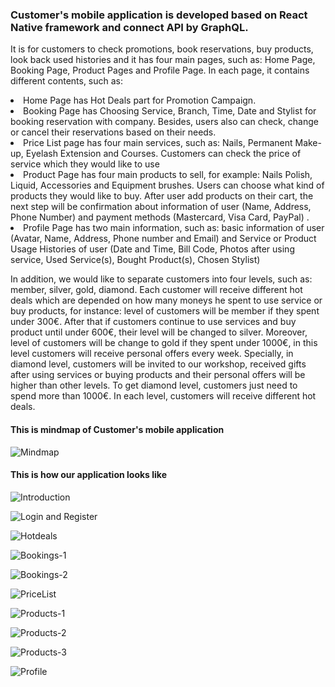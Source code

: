 <h3>Customer's mobile application is developed based on React Native framework and connect API by GraphQL.</h3>

It is for customers to check promotions, book reservations, buy products, look back used histories and it has four main pages, such as: Home Page, Booking Page, Product Pages and Profile Page. In each page, it contains different contents, such as:

  <li> Home Page has Hot Deals part for Promotion Campaign.</li>
  <li> Booking Page has Choosing Service, Branch, Time, Date and Stylist for booking reservation with company. Besides, users  also can check, change or cancel their reservations based on their needs.</li>
  <li> Price List page has four main services, such as: Nails, Permanent Make-up, Eyelash Extension and Courses. Customers can check the price of service which they would like to use </li>
  <li> Product Page has four main products to sell, for example: Nails Polish, Liquid, Accessories and Equipment brushes. Users can choose what kind of products they would like to buy. After user add products on their cart, the next step will be confirmation about information of user (Name, Address, Phone Number) and payment methods (Mastercard, Visa Card, PayPal) .
  <li> Profile Page has two main information, such as: basic information of user (Avatar, Name, Address, Phone number and Email) and Service or Product Usage Histories of user (Date and Time, Bill Code, Photos after using service, Used Service(s), Bought Product(s), Chosen Stylist) </li>

In addition, we would like to separate customers into four levels, such as: member, silver, gold, diamond. Each customer will receive different hot deals which are depended on how many moneys he spent to use service or buy products, for instance: level of customers will be member if they spent under 300€. After that if customers continue to use services and buy product until under 600€, their level will be changed to silver. Moreover, level of customers will be change to gold if they spent under 1000€, in this level customers will receive personal offers every week. Specially, in diamond level, customers will be invited to our workshop, received gifts after using services or buying products and their personal offers will be higher than other levels. To get diamond level, customers just need to spend more than 1000€. In each level, customers will receive different hot deals.

<h4>This is mindmap of Customer's mobile application</h4>

![Mindmap](https://lh3.googleusercontent.com/8AYY8Tv3P6f3_w5DRT9w6SIHo0vTZDsUManeOKifYaijIv0AM1__XXRoZbdyN_PkfZD5ty3fOelLczQgJXRbofKbhgFUpIkNUFllfrWm4e0FgG6_vw9OyE4yXp6c03TkJVVEp3RVJ8M=w1920-h1080)

<h4>This is how our application looks like</h4>

![Introduction](https://lh3.googleusercontent.com/02AhiIVF1jXe672l6dqMZx3P_B_Sfzuk0ehp6Y6uRhXMxNYdneQ1PwIqSbBddFtknyM8xWx3gv-y6Khosud5i06D0TslUjS9nwifEAz8L3ibG5vyUea7wuqU_IO9nkt5CAHIZ3aAN7U=w1920-h1080)


![Login and Register](https://lh3.googleusercontent.com/asbh4JHlPnofuYq9pXOdQLtxPDNogrOcZZILDJTVzDJjfQTRaSkebAHRS7t1pWP7px5N-waPBXcyUB6MK81B4RBjZi8OaJd_e-OtVIcXk2Zo2SRP2JhJDUpdVcCieEcpA-6TK2k4d1U=w1920-h1080)


![Hotdeals](https://lh3.googleusercontent.com/im2hjKyyHH22o94hNCV2g1RGi3lO6_o9GcXu2uQtVEGx56r3Fhh_5R_EZlFWGzPTnZXCyY6eBZxwZ-HkvQlI1snptjCrdX7jlO6roDshmzQHNlWEwCRxF6MeA9_UR0irH1y5Sl3IwIU=w1920-h1080)


![Bookings-1](https://lh3.googleusercontent.com/7F3ywgMaFbbDe-pgLLrvIvcqYxSaZLiI-8K3YbbTYVwBT4t8MZWxgIKpvymCbJ3uI_Hn1V9Jm2nRgWFeTijXxtfNEUD7rDb973IZP4thmfnBBk1CMwq0SiT2wYuLb0yYyLpmfwRy4qY=w1920-h1080)

![Bookings-2](https://lh3.googleusercontent.com/97ZH1zp2sh6Io7YH5LOCmGcdm-qsN270iEPn2iBU5aKjHJHLTQyUfDLYThAUmb9-Vqg8vPiMMZaLnz0tZA82xvBRyfQLuWZg0SoMp1pq1S_JJBSKTwh_ys3Xxq1djlWCc0Q70p8Q0BY=w1920-h1080)

![PriceList](https://lh3.googleusercontent.com/oJg3eb95DyJbVBRZv-7NtQgJmyiBDPPq2f665qFf6Tzack1UlnNUPyCM5_jWC0-Pc4KF0qDaFXGB7UV9S8DPAlyU4r71zSn_o5HAZsbo4fW05y5P4YLVV-J-MzGtt_QwoTIzhhEoNA4=w1920-h1080)


![Products-1](https://lh3.googleusercontent.com/UXw5nEwxTvO5HuQ2wy6pId_whS-V9qzpWxoyC8Y6rCQU63EjIX5TKGhb3ZXqTQhaoXYon2MJ2igGxCmCJ2fVv_44ZqyTC0CPpJj-wmmAh7MAQncXPDhWUVR5EN_tDvnLBwtJNM1JGfo=w1920-h1080)


![Products-2](https://lh3.googleusercontent.com/_mGbovRwHUDkUCvixyvSyNcXWa5WgvLaj--eTgATgThZIaeCKOdYFSQTx3X2-pdJj5p5yk_e-8Klr-rmJVro9Squ0S5vdr6Ae26nwTZ1zxvVUBxSBLhsuqqpyS_AgznesWCiL7QaEQA=w1920-h1080)

![Products-3](https://lh3.googleusercontent.com/SKM-YybFl097h0aPVkluXT00onKYR2lUs2e4inA9VvefC5HGQLIRhpNfSC6eJtggBvDiPmIHc5hhurcIuoyRYaHuvbO2hO0Z6im7EEc1fNWT-dVpimbqi1HEf_7SNnTGOhX4hRDECvM=w1920-h1080)


![Profile](https://lh3.googleusercontent.com/_i3lC3zx8yI0AbvAj0RCT6nO_HmpCr1BisDZn6y3jGOBnGP6MY-si0HPTF8wspn5ZqAHi7_6PKZ_53EVMI8mkUcKvYxnrhzE_yzlkY9DFm8XhrspB2F_3BoAZU7A2rRBLn3yKqIXcBg=w1920-h1080)



